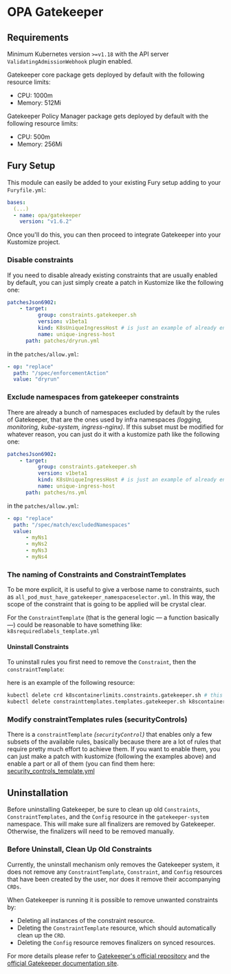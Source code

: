 # OPA Gatekeeper

<!-- <KFD-DOCS> -->

## Requirements

Minimum Kubernetes version `>=v1.18` with the API server `ValidatingAdmissionWebhook` plugin enabled.

Gatekeeper core package gets deployed by default with the following resource limits:

- CPU: 1000m
- Memory: 512Mi

Gatekeeper Policy Manager package gets deployed by default with the following resource limits:

- CPU: 500m
- Memory: 256Mi

## Fury Setup

This module can easily be added to your existing Fury setup adding to your `Furyfile.yml`:

```yaml
bases:
  (...)
  - name: opa/gatekeeper
    version: "v1.6.2"
```

Once you'll do this, you can then proceed to integrate Gatekeeper into your Kustomize project.

### Disable constraints

If you need to disable already existing constraints that are usually enabled by default,
you can just simply create a patch in Kustomize like the following one:

```yaml
patchesJson6902:
    - target:
          group: constraints.gatekeeper.sh
          version: v1beta1
          kind: K8sUniqueIngressHost # is just an example of already enabled constraints
          name: unique-ingress-host
      path: patches/dryrun.yml
```

in the `patches/allow.yml`:

```yaml
- op: "replace"
  path: "/spec/enforcementAction"
  value: "dryrun"
```

### Exclude namespaces from gatekeeper constraints

There are already a bunch of namespaces excluded by default by the rules of Gatekeeper, that are the ones
used by infra namespaces *(logging, monitoring, kube-system, ingress-nginx)*. If this subset must be modified for whatever
reason, you can just do it with a kustomize path like the following one:

```yaml
patchesJson6902:
    - target:
          group: constraints.gatekeeper.sh
          version: v1beta1
          kind: K8sUniqueIngressHost # is just an example of already enabled constraints
          name: unique-ingress-host
      path: patches/ns.yml
```

in the `patches/allow.yml`:

```yaml
- op: "replace"
  path: "/spec/match/excludedNamespaces"
  value:
      - myNs1
      - myNs2
      - myNs3
      - myNs4
```

### The naming of Constraints and ConstraintTemplates

To be more explicit, it is useful to give a verbose name to constraints, such as `all_pod_must_have_gatekeeper_namespaceselector.yml`.
In this way, the scope of the constraint that is going to be applied will be crystal clear.

For the `ConstraintTemplate` (that is the general logic — a function basically —) could be reasonable to have something
like: `k8srequiredlabels_template.yml`

#### Uninstall Constraints

To uninstall rules you first need to remove the `Constraint`, then the `constraintTemplate`:

here is an example of the following resource:

```bash
kubectl delete crd k8scontainerlimits.constraints.gatekeeper.sh # this will remove the constraint
kubectl delete constrainttemplates.templates.gatekeeper.sh k8scontainerlimits # this will remove the constraintTemplate
```

### Modify constraintTemplates rules (securityControls)

There is a `constraintTemplate` *(`securityControl`)* that enables only a few subsets of the available rules, basically
because there are a lot of rules that require pretty much effort to achieve them. If you want to enable them, you can
just make a patch with kustomize (following the examples above) and enable a part or all of them
(you can find them here: [security_controls_template.yml](rules/templates/security_controls_template.yml)

## Uninstallation

Before uninstalling Gatekeeper, be sure to clean up old `Constraints`, `ConstraintTemplates`, and
the `Config` resource in the `gatekeeper-system` namespace. This will make sure all finalizers
are removed by Gatekeeper. Otherwise, the finalizers will need to be removed manually.

### Before Uninstall, Clean Up Old Constraints

Currently, the uninstall mechanism only removes the Gatekeeper system,
it does not remove any `ConstraintTemplate`, `Constraint`, and `Config` resources that have been created by the user,
nor does it remove their accompanying `CRDs`.

When Gatekeeper is running it is possible to remove unwanted constraints by:

- Deleting all instances of the constraint resource.
- Deleting the `ConstraintTemplate` resource, which should automatically clean up the `CRD`.
- Deleting the `Config` resource removes finalizers on synced resources.

For more details please refer to [Gatekeeper's official repository][gatekeeper-repo] and the [official Gatekeeper documentation site][gatekeeper-docs].

<!-- Links -->
[gatekeeper-repo]: https://github.com/open-policy-agent/gatekeeper
[gatekeeper-docs]: https://open-policy-agent.github.io/gatekeeper/website/docs/

<!-- </KFD-DOCS> -->
